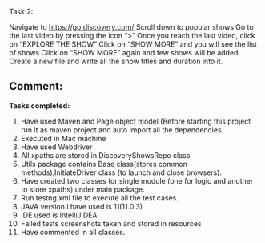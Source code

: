 Task 2:

Navigate to https://go.discovery.com/
Scroll down to popular shows
Go to the last video by pressing the icon “>” 
Once you reach the last video, click on “EXPLORE THE SHOW”
Click on “SHOW MORE” and you will see the list of shows
Click on “SHOW MORE” again and few shows will be added
Create a new file and write all the show titles and duration into it.


Comment:
----------------------------------
**Tasks completed:**

1. Have used Maven and Page object model (Before starting this project run it as maven project and auto import all the dependencies.
2. Executed in Mac machine
3. Have used Webdriver
4. All xpaths are stored in DiscoveryShowsRepo class
5. Utils package contains Base class(stores common methods),InitiateDriver class (to launch and close browsers).
6. Have created two classes for single module (one for logic and another to store xpaths) under main package.
7. Run testng.xml file to execute all the test cases.
8. JAVA version i have used is 11(11.0.3)
9. IDE used is IntelliJIDEA
10. Failed tests screenshots taken and stored in resources
11. Have commented in all classes. 

